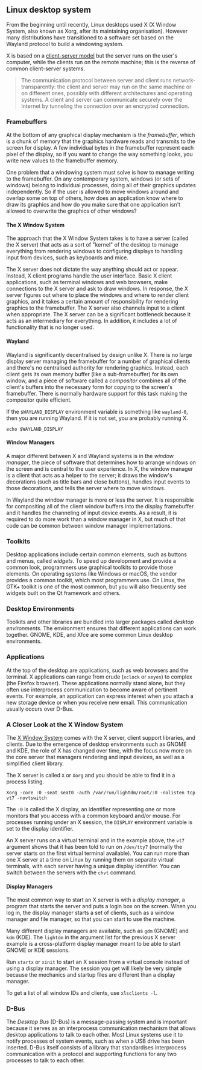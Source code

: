 ## Linux desktop system

From the beginning until recently, Linux desktops used X (X Window System, also
known as Xorg, after its maintaining organisation). However many distributions
have transitioned to a software set based on the Wayland protocol to build a
windowing system.

X is based on a [client-server
  model](https://www.cs.mcgill.ca/~rwest/wikispeedia/wpcd/wp/x/X_Window_System_protocols_and_architecture.htm)
but the server runs on the user's computer, while the clients run on the remote
machine; this is the reverse of common client-server systems.

> The communication protocol between server and client runs
  network-transparently: the client and server may run on the same machine or
  on different ones, possibly with different architectures and operating
  systems. A client and server can communicate securely over the Internet by
  tunneling the connection over an encrypted connection.

### Framebuffers

At the bottom of any graphical display mechanism is the _framebuffer_, which is
a chunk of memory that the graphics hardware reads and transmits to the screen
for display. A few individual bytes in the framebuffer represent each pixel of
the display, so if you want to change the way something looks, you write new
values to the framebuffer memory.

One problem that a windowing system must solve is how to manage writing to the
framebuffer. On any contemporary system, windows (or sets of windows) belong to
individual processes, doing all of their graphics updates independently. So if
the user is allowed to move windows around and overlap some on top of others,
how does an application know where to draw its graphics and how do you make
sure that one application isn't allowed to overwrite the graphics of other
windows?

#### The X Window System

The approach that the X Window System takes is to have a server (called the X
server) that acts as a sort of "kernel" of the desktop to manage everything
from rendering windows to configuring displays to handling input from devices,
such as keyboards and mice.

The X server does not dictate the way anything should act or appear. Instead, X
client programs handle the user interface. Basic X client applications, such as
terminal windows and web browsers, make connections to the X server and ask to
draw windows. In response, the X server figures out where to place the windows
and where to render client graphics, and it takes a certain amount of
responsibility for rendering graphics to the framebuffer. The X server also
channels input to a client when appropriate. The X server can be a significant
bottleneck because it acts as an intermediary for everything. In addition, it
includes a lot of functionality that is no longer used.

#### Wayland

Wayland is significantly decentralised by design unlike X. There is no large
display server managing the framebuffer for a number of graphical clients and
there's no centralised authority for rendering graphics. Instead, each client
gets its own memory buffer (like a sub-framebuffer) for its own window, and a
piece of software called a _compositor_ combines all of the client's buffers
into the necessary form for copying to the screen's framebuffer. There is
normally hardware support for this task making the compositor quite efficient.

If the `$WAYLAND_DISPLAY` environment variable is something like `wayland-0`,
then you are running Wayland. If it is not set, you are probably running X.

```console
echo $WAYLAND_DISPLAY
```

#### Window Managers

A major different between X and Wayland systems is in the _window manager_, the
piece of software that determines how to arrange windows on the screen and is
central to the user experience. In X, the window manager is a client that acts
as a helper to the server; it draws the window's decorations (such as title
bars and close buttons), handles input events to those decorations, and tells
the server where to move windows.

In Wayland the window manager is more or less the server. It is responsible for
compositing all of the client window buffers into the display framebuffer and
it handles the channeling of input device events. As a result, it is required
to do more work than a window manager in X, but much of that code can be common
between window manager implementations.

### Toolkits

Desktop applications include certain common elements, such as buttons and
menus, called _widgets_. To speed up development and provide a common look,
programmers use graphical toolkits to provide those elements. On operating
systems like Windows or macOS, the vendor provides a common toolkit, which most
programmers use. On Linux, the GTK+ toolkit is one of the most common, but you
will also frequently see widgets built on the Qt framework and others.

### Desktop Environments

Toolkits and other libraries are bundled into larger packages called _desktop
environments_. The environment ensures that different applications can work
together. GNOME, KDE, and Xfce are some common Linux desktop environments.

### Applications

At the top of the desktop are applications, such as web browsers and the
terminal. X applications can range from crude (`xclock` or `xeyes`) to complex
(the Firefox browser). These applications normally stand alone, but they often
use interprocess communication to become aware of pertinent events. For
example, an application can express interest when you attach a new storage
device or when you receive new email. This communication usually occurs over
D-Bus.

### A Closer Look at the X Window System

The [X Window System](https://x.org/wiki/) comes with the X server, client
support libraries, and clients. Due to the emergence of desktop environments
such as GNOME and KDE, the role of X has changed over time, with the focus now
more on the core server that managers rendering and input devices, as well as a
simplified client library.

The X server is called `X` or `Xorg` and you should be able to find it in a
process listing.

    Xorg -core :0 -seat seat0 -auth /var/run/lightdm/root/:0 -nolisten tcp vt7 -novtswitch

The `:0` is called the X display, an identifier representing one or more
monitors that you access with a common keyboard and/or mouse. For processes
running under an X session, the `DISPLAY` environment variable is set to the
display identifier.

An X server runs on a virtual terminal and in the example above, the `vt7`
argument shows that it has been told to run on `/dev/tty7` (normally the server
starts on the first virtual terminal available). You can run more than one X
server at a time on Linux by running them on separate virtual terminals, with
each server having a unique display identifier. You can switch between the
servers with the `chvt` command.

#### Display Managers

The most common way to start an X server is with a _display manager_, a program
that starts the server and puts a login box on the screen. When you log in, the
display manager starts a set of clients, such as a window manager and file
manager, so that you can start to use the machine.

Many different display managers are available, such as `gdm` (GNOME) and `kdm`
(KDE). The `lightdm` in the argument list for the previous X server example is
a cross-platform display manager meant to be able to start GNOME or KDE
sessions.

Run `startx` or `xinit` to start an X session from a virtual console instead of
using a display manager. The session you get will likely be very simple because
the mechanics and startup files are different than a display manager.

To get a list of all window IDs and clients, use `xlsclients -l`.

### D-Bus

The _Desktop Bus_ (D-Bus) is a message-passing system and is important because
it serves as an interprocess communication mechanism that allows desktop
applications to talk to each other. Most Linux systems use it to notify
processes of system events, such as when a USB drive has been inserted. D-Bus
itself consists of a library that standardises interprocess communication with
a protocol and supporting functions for any two processes to talk to each
other.
